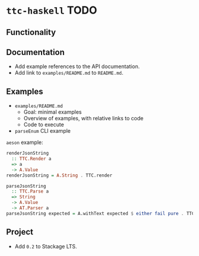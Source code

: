 # `ttc-haskell` TODO

## Functionality

## Documentation

* Add example references to the API documentation.
* Add link to `examples/README.md` to `README.md`.

## Examples

* `examples/README.md`
    * Goal: minimal examples
    * Overview of examples, with relative links to code
    * Code to execute
* `parseEnum` CLI example

`aeson` example:

```haskell
renderJsonString
  :: TTC.Render a
  => a
  -> A.Value
renderJsonString = A.String . TTC.render

parseJsonString
  :: TTC.Parse a
  => String
  -> A.Value
  -> AT.Parser a
parseJsonString expected = A.withText expected $ either fail pure . TTC.parse
```

## Project

* Add `0.2` to Stackage LTS.
